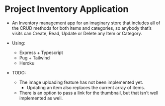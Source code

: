 # Project Inventory Application

- An Inventory management app for an imaginary store that includes all of the CRUD methods for both items and categories, so anybody that’s visits can Create, Read, Update or Delete any Item or Category.

- Using:

  - Express + Typescript
  - Pug + Tailwind
  - Heroku

- TODO:

  - The image uploading feature has not been implemented yet.
    - Updating an item also replaces the current array of items.
  - There is an option to pass a link for the thumbnail, but that isn't well implemented as well.
